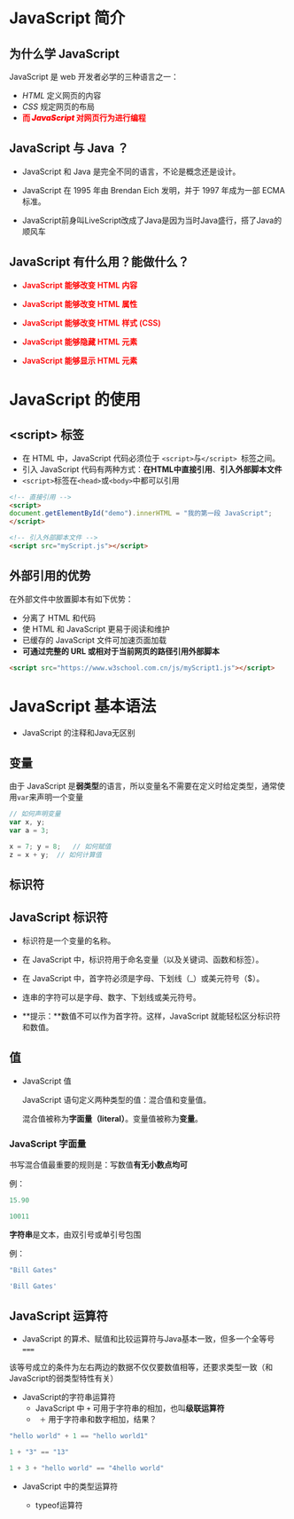 #  JavaScript 简介

## 为什么学 JavaScript 

JavaScript 是 web 开发者必学的三种语言之一：

- *HTML* 定义网页的内容
- *CSS* 规定网页的布局
- <font style="color:red;font-weight:900">而 *JavaScript*  对网页行为进行编程</font>

##  JavaScript 与 Java ？

* JavaScript 和 Java 是完全不同的语言，不论是概念还是设计。

* JavaScript 在 1995 年由 Brendan Eich 发明，并于 1997 年成为一部 ECMA 标准。

* JavaScript前身叫LiveScript改成了Java是因为当时Java盛行，搭了Java的顺风车

##  JavaScript 有什么用？能做什么？

* <font style="color:red;font-weight:600">JavaScript 能够改变 HTML 内容</font>

* <font style="color:red;font-weight:600">JavaScript 能够改变 HTML 属性</font>

* <font style="color:red;font-weight:600">JavaScript 能够改变 HTML 样式 (CSS)</font>

* <font style="color:red;font-weight:600">JavaScript 能够隐藏 HTML 元素</font>

* <font style="color:red;font-weight:600">JavaScript 能够显示 HTML 元素</font>

#  JavaScript 的使用

## \<script> 标签

* 在 HTML 中，JavaScript 代码必须位于 `<script>`与`</script> `标签之间。
* 引入 JavaScript 代码有两种方式：**在HTML中直接引用**、**引入外部脚本文件**
* `<script>`标签在`<head>`或`<body>`中都可以引用

```html
<!-- 直接引用 -->
<script>
document.getElementById("demo").innerHTML = "我的第一段 JavaScript";
</script>

<!-- 引入外部脚本文件 -->
<script src="myScript.js"></script>
```

## 外部引用的优势

在外部文件中放置脚本有如下优势：

- 分离了 HTML 和代码
- 使 HTML 和 JavaScript 更易于阅读和维护
- 已缓存的 JavaScript 文件可加速页面加载
- **可通过完整的 URL 或相对于当前网页的路径引用外部脚本**

```html
<script src="https://www.w3school.com.cn/js/myScript1.js"></script>
```

#  JavaScript 基本语法

*  JavaScript 的注释和Java无区别

## 变量

由于 JavaScript 是**弱类型**的语言，所以变量名不需要在定义时给定类型，通常使用`var`来声明一个变量

```javascript
// 如何声明变量
var x, y;
var a = 3;

x = 7; y = 8;	// 如何赋值
z = x + y;	// 如何计算值
```

## 标识符

## JavaScript 标识符

* 标识符是一个变量的名称。

* 在 JavaScript 中，标识符用于命名变量（以及关键词、函数和标签）。

* 在 JavaScript 中，首字符必须是字母、下划线（_）或美元符号（$）。

* 连串的字符可以是字母、数字、下划线或美元符号。

* **提示：**数值不可以作为首字符。这样，JavaScript 就能轻松区分标识符和数值。

## 值

* JavaScript 值

  JavaScript 语句定义两种类型的值：混合值和变量值。

  混合值被称为**字面量（literal）**。变量值被称为**变量**。

### JavaScript 字面量

书写混合值最重要的规则是：写数值**有无小数点均可**

例：

```javascript
15.90

10011
```

**字符串**是文本，由双引号或单引号包围

例：

```javascript
"Bill Gates"

'Bill Gates' 
```

##  JavaScript 运算符

*  JavaScript 的算术、赋值和比较运算符与Java基本一致，但多一个全等号 `===`

  ​		该等号成立的条件为左右两边的数据不仅仅要数值相等，还要求类型一致（和JavaScript的弱类型特性有关）

* JavaScript的字符串运算符
  * JavaScript 中 `+` 可用于字符串的相加，也叫**级联运算符**
  * ` ＋` 用于字符串和数字相加，结果？

```javascript
"hello world" + 1 == "hello world1"

1 + "3" == "13"

1 + 3 + "hello world" == "4hello world"
```

* JavaScript 中的类型运算符

  * typeof运算符

    